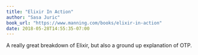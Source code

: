 ```yaml
---
title: "Elixir In Action"
author: "Sasa Juric"
book_url: "https://www.manning.com/books/elixir-in-action"
date: 2018-05-28T14:55:35-07:00
---
```


A really great breakdown of Elixir, but also a ground up explanation of OTP.

